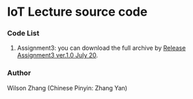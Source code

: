 # IoT Lecture source code

### Code List

1. Assignment3: you can download the full archive by [Release Assignment3 ver.1.0 July 20](https://github.com/Hinatsuru0v0/IoT-lecture/releases/tag/ver.1.0).



### Author

Wilson Zhang (Chinese Pinyin: Zhang Yan)
